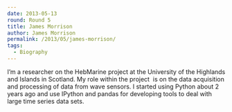 ```yaml
---
date: 2013-05-13
round: Round 5
title: James Morrison
author: James Morrison
permalink: /2013/05/james-morrison/
tags:
  - Biography
---
```

I&#8217;m a researcher on the HebMarine project at the University of the Highlands and Islands in Scotland. My role within the project  is on the data acquisition and processing of data from wave sensors. I started using Python about 2 years ago and use IPython and pandas for developing tools to deal with large time series data sets.
